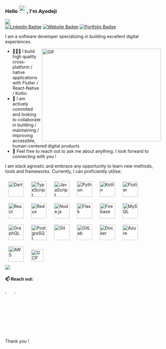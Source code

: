 ### Hello </a> <img src="https://media.giphy.com/media/hvRJCLFzcasrR4ia7z/giphy.gif" width="25px">, I'm Ayodeji
 <a href="https://github.com/DenverCoder1/readme-typing-svg"><img src="https://readme-typing-svg.herokuapp.com?&font=IBM+Plex+Sans&pause=5000&color=000000&size=18&lines=Welcome+to+my+GitHub+Profile!+🤝" /></a>
 <br>
[![Linkedin Badge](https://img.shields.io/badge/-LinkedIn-0e76a8?style=for-the-badge&logo=Linkedin&logoColor=white&link=https://www.linkedin.com/in/ayodeji-olabisi)](https://www.linkedin.com/in/ayodeji-olabisi) 
[![Website Badge](https://img.shields.io/badge/-Website-3b5998?style=for-the-badge&logo=Google-Chrome&logoColor=white&link=https://bisi.dev)](https://bisi.dev)
[![Portfolio Badge](https://img.shields.io/badge/-Flutter_Portfolio-3B7EBF?style=for-the-badge&logo=Flutter&logoColor=white&link=https://flutter.bisi.dev)](https://flutter.bisi.dev)

I am a software developer specializing in building excellent digital experiences.

<img align="right" alt="GIF" src="https://github.com/bisi-dev/bisi-dev/blob/main/ayo_mobile_work.gif?raw=true" width="385" height="300" />

- 👨🏻‍💻 I build high quality cross-platform / native applications with Flutter / React-Native / Kotlin
- 👯 I am actively commited and looking to collaborate in building / maintaining / improving accessible, human-centered digital products
- 💬 Feel free to reach out to ask me about anything. I look forward to connecting with you !

I am stack agnostic and embrace any opportunity to learn new methods, tools and frameworks. Currently, I can proficiently utilise:

<div>
  <a href="https://dart.dev/" target="_blank"><img style="margin: 10px" src="https://profilinator.rishav.dev/skills-assets/dartlang-icon.svg" alt="Dart" height="50"></a>
  <a href="https://www.typescriptlang.org/" target="_blank"><img style="margin: 10px" src="https://profilinator.rishav.dev/skills-assets/typescript-original.svg" alt="TypeScript" height="50"></a>
  <a href="https://www.javascript.com/" target="_blank"><img style="margin: 10px" src="https://profilinator.rishav.dev/skills-assets/javascript-original.svg" alt="JavaScript" height="50" /></a>  
  <a href="https://www.python.org/" target="_blank"><img style="margin: 10px" src="https://profilinator.rishav.dev/skills-assets/python-original.svg" alt="Python" height="50" /></a>  
  <a href="https://kotlinlang.org/" target="_blank"><img style="margin: 10px" src="https://profilinator.rishav.dev/skills-assets/kotlinlang-icon.svg" alt="Kotlin" height="50"></a>
  <a href="https://flutter.dev/" target="_blank"><img style="margin: 10px" src="https://profilinator.rishav.dev/skills-assets/flutterio-icon.svg" alt="Flutter" height="50"></a>
  <a href="https://reactjs.org/" target="_blank"><img style="margin: 10px" src="https://profilinator.rishav.dev/skills-assets/react-original-wordmark.svg" alt="React" height="50" /></a>   
   <a href="https://redux.js.org/" target="_blank"><img style="margin: 10px" src="https://profilinator.rishav.dev/skills-assets/redux-original.svg" alt="Redux" height="50"></a>
  <a href="https://nodejs.org/" target="_blank"><img style="margin: 10px" src="https://profilinator.rishav.dev/skills-assets/nodejs-original-wordmark.svg" alt="Node.js" height="50" /></a> 
  <a href="https://flask.palletsprojects.com/" target="_blank"><img style="margin: 10px" src="https://profilinator.rishav.dev/skills-assets/flask.png" alt="Flask" height="50" /></a> 
  <a href="https://firebase.google.com/" target="_blank"><img style="margin: 10px" src="https://profilinator.rishav.dev/skills-assets/firebase.png" alt="Firebase" height="50"></a>
  <a href="https://www.mysql.com/" target="_blank"><img style="margin: 10px" src="https://profilinator.rishav.dev/skills-assets/mysql-original-wordmark.svg" alt="MySQL" height="50"></a>  
  <a href="https://graphql.org/" target="_blank"><img style="margin: 10px" src="https://profilinator.rishav.dev/skills-assets/graphql.png" alt="GraphQL" height="50"></a>
  <a href="https://www.postgresql.org/" target="_blank"><img style="margin: 10px" src="https://profilinator.rishav.dev/skills-assets/postgresql-original-wordmark.svg" alt="PostgreSQL" height="50" /></a>  
  <a href="https://github.com/" target="_blank"><img style="margin: 10px" src="https://profilinator.rishav.dev/skills-assets/git-scm-icon.svg" alt="Git" height="50" /></a> 
  <a href="https://about.gitlab.com/" target="_blank"><img style="margin: 10px" src="https://profilinator.rishav.dev/skills-assets/gitlab.svg" alt="GitLab" height="50" /></a>  
  <a href="https://www.docker.com/" target="_blank"><img style="margin: 10px" src="https://profilinator.rishav.dev/skills-assets/docker-original-wordmark.svg" alt="Docker" height="50" /></a> 
  <a href="https://azure.microsoft.com/en-in/" target="_blank"><img style="margin: 10px" src="https://profilinator.rishav.dev/skills-assets/microsoft_azure-icon.svg" alt="Azure" height="50" /></a> 
  <a href="https://aws.amazon.com/" target="_blank"><img style="margin: 10px" src="https://profilinator.rishav.dev/skills-assets/amazonwebservices-original-wordmark.svg" alt="AWS" height="50" /></a>  
  <a href="https://cloud.google.com/" target="_blank"><img style="margin: 10px" src="https://profilinator.rishav.dev/skills-assets/google_cloud-icon.svg" alt="GCP" height="40" /></a>  
</div><img src="https://github-readme-stats.vercel.app/api/top-langs/?username=bisi-dev&hide=css,html,less,scss&show_icons=true&hide_border=true&layout=compact&langs_count=4"/>  
 
#### 📫 Reach out:
[<img src="https://img.icons8.com/color/48/000000/linkedin.png" width="3.5%"/>](https://www.linkedin.com/in/ayodeji-olabisi/)  &nbsp; <a href="mailto:yinka.olabisi@yahoo.com"> <img src="https://img.icons8.com/fluent/48/000000/gmail.png" width="3.5%"/> </a>

Thank you !
